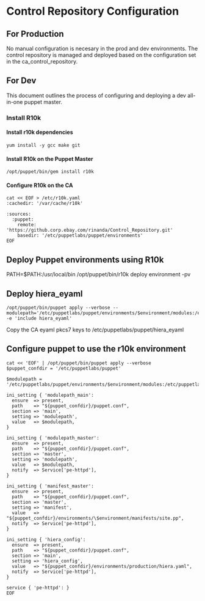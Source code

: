 # Control Repository Configuration

## For Production

No manual configuration is necesary in the prod and dev environments. The control repository is managed and deployed based on the configuration set in the ca_control_repository.

## For Dev

This document outlines the process of configuring and deploying a dev all-in-one puppet master.

### Install R10k

#### Install r10k dependencies

    yum install -y gcc make git

#### Install R10k on the Puppet Master
    /opt/puppet/bin/gem install r10k

#### Configure R10k on the CA
    cat << EOF > /etc/r10k.yaml
    :cachedir: '/var/cache/r10k'
    
    :sources:
      :puppet:
        remote: 'https://github.corp.ebay.com/rinanda/Control_Repository.git'
        basedir: '/etc/puppetlabs/puppet/environments'
    EOF

## Deploy Puppet environments using R10k

   PATH=$PATH:/usr/local/bin /opt/puppet/bin/r10k deploy environment -pv

## Deploy hiera_eyaml

    /opt/puppet/bin/puppet apply --verbose --modulepath='/etc/puppetlabs/puppet/environments/$environment/modules:/etc/puppetlabs/puppet/environments/$environment/site:/etc/puppetlabs/puppet/environment/$environment/dist:/etc/puppetlabs/puppet/modules:/opt/puppet/share/puppet/modules' -e 'include hiera_eyaml'

Copy the CA eyaml pkcs7 keys to /etc/puppetlabs/puppet/hiera_eyaml

## Configure puppet to use the r10k environment

    cat << 'EOF' | /opt/puppet/bin/puppet apply --verbose
    $puppet_confdir = '/etc/puppetlabs/puppet'

    $modulepath = '/etc/puppetlabs/puppet/environments/$environment/modules:/etc/puppetlabs/puppet/environments/$environment/site:/etc/puppetlabs/puppet/environment/$environment/dist:/etc/puppetlabs/puppet/modules:/opt/puppet/share/puppet/modules'

    ini_setting { 'modulepath_main':
      ensure  => present,
      path    => "${puppet_confdir}/puppet.conf",
      section => 'main',
      setting => 'modulepath',
      value   => $modulepath,
    }

    ini_setting { 'modulepath_master':
      ensure  => present,
      path    => "${puppet_confdir}/puppet.conf",
      section => 'master',
      setting => 'modulepath',
      value   => $modulepath,
      notify  => Service['pe-httpd'],
    }

    ini_setting { 'manifest_master':
      ensure  => present,
      path    => "${puppet_confdir}/puppet.conf",
      section => 'master',
      setting => 'manifest',
      value   => "${puppet_confdir}/environments/\$environment/manifests/site.pp",
      notify  => Service['pe-httpd'],
    }

    ini_setting { 'hiera_config':
      ensure  => present,
      path    => "${puppet_confdir}/puppet.conf",
      section => 'main',
      setting => 'hiera_config',
      value   => "${puppet_confdir}/environments/production/hiera.yaml",
      notify  => Service['pe-httpd'],
    }

    service { 'pe-httpd': }
    EOF
